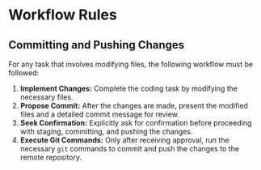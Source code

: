 # Workflow Rules

## Committing and Pushing Changes

For any task that involves modifying files, the following workflow must be followed:

1.  **Implement Changes:** Complete the coding task by modifying the necessary files.
2.  **Propose Commit:** After the changes are made, present the modified files and a detailed commit message for review.
3.  **Seek Confirmation:** Explicitly ask for confirmation before proceeding with staging, committing, and pushing the changes.
4.  **Execute Git Commands:** Only after receiving approval, run the necessary `git` commands to commit and push the changes to the remote repository.

